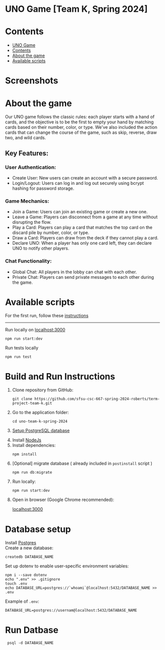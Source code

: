 # UNO Game [Team K, Spring 2024]

# Сontents

- [UNO Game](#uno-game)
- [Сontents](#сontents)
- [About the game](#about-the-game)
- [Available scripts](#available-scripts)

# Screenshots



# About the game

Our UNO game follows the classic rules: each player starts with a hand of cards, and the objective is to be the first to empty your hand by matching cards based on their number, color, or type. We've also included the action cards that can change the course of the game, such as skip, reverse, draw two, and wild cards.

## Key Features:
### User Authentication:
- Create User: New users can create an account with a secure password.
- Login/Logout: Users can log in and log out securely using bcrypt hashing for password storage.
### Game Mechanics:
- Join a Game: Users can join an existing game or create a new one.
- Leave a Game: Players can disconnect from a game at any time without disrupting the flow.
- Play a Card: Players can play a card that matches the top card on the discard pile by number, color, or type.
- Draw a Card: Players can draw from the deck if they cannot play a card.
- Declare UNO: When a player has only one card left, they can declare UNO to notify other players.
### Chat Functionality:
- Global Chat: All players in the lobby can chat with each other.
- Private Chat: Players can send private messages to each other during the game.

# Available scripts

For the first run, follow these [instructions](#build-and-run-instructions)

---

Run locally on [localhost:3000](http://localhost:3000)

```
npm run start:dev
```

Run tests locally

```
npm run test
```

# Build and Run Instructions

<ol>
<li>Clone repository from GitHub:

```
git clone https://github.com/sfsu-csc-667-spring-2024-roberts/term-project-team-k.git
```

</li>
<li>Go to the application folder:

```
cd uno-team-k-spring-2024
```

</li>
<li>

[Setup PostgreSQL database](#build-and-run-instructions)

</li>

</li>
<li>
Install <a href="https://nodejs.org/en/" target="_blank">NodeJs</a>
</li>
<li>Install dependencies:

```
npm install
```

</li>
<li>[Optional] migrate database ( already included in <code>postinstall</code> script )

```
npm run db:migrate
```

</li>
<li>Run locally:

```
npm run start:dev
```

</li>
<li>Open in browser (Google Chrome recommended):

[localhost:3000](http://localhost:3000)

</li>

</ol>

# Database setup

Install [Postgres](https://www.postgresql.org/download/)<br>
Create a new database:

```
createdb DATABASE_NAME
```

Set up dotenv to enable user-specific environment variables:

```
npm i --save dotenv
echo ".env" >> .gitignore
touch .env
echo DATABASE_URL=postgres://`whoami`@localhost:5432/DATABASE_NAME >> .env
```

Example of <code>.env</code>:<br>

```
DATABASE_URL=postgres://usernam@localhost:5432/DATABASE_NAME
```

# Run Datbase

```
 psql -d DATABASE_NAME
```
